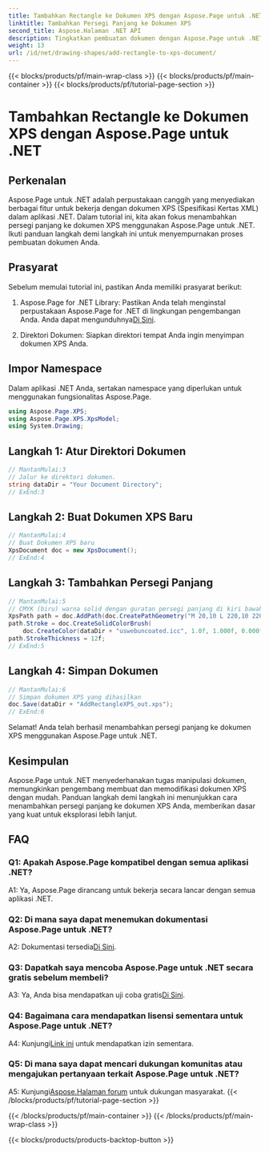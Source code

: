 ```yaml
---
title: Tambahkan Rectangle ke Dokumen XPS dengan Aspose.Page untuk .NET
linktitle: Tambahkan Persegi Panjang ke Dokumen XPS
second_title: Aspose.Halaman .NET API
description: Tingkatkan pembuatan dokumen dengan Aspose.Page untuk .NET. Pelajari cara menambahkan persegi panjang ke dokumen XPS dalam tutorial langkah demi langkah ini.
weight: 13
url: /id/net/drawing-shapes/add-rectangle-to-xps-document/
---
```


{{< blocks/products/pf/main-wrap-class >}}
{{< blocks/products/pf/main-container >}}
{{< blocks/products/pf/tutorial-page-section >}}

# Tambahkan Rectangle ke Dokumen XPS dengan Aspose.Page untuk .NET

## Perkenalan

Aspose.Page untuk .NET adalah perpustakaan canggih yang menyediakan berbagai fitur untuk bekerja dengan dokumen XPS (Spesifikasi Kertas XML) dalam aplikasi .NET. Dalam tutorial ini, kita akan fokus menambahkan persegi panjang ke dokumen XPS menggunakan Aspose.Page untuk .NET. Ikuti panduan langkah demi langkah ini untuk menyempurnakan proses pembuatan dokumen Anda.

## Prasyarat

Sebelum memulai tutorial ini, pastikan Anda memiliki prasyarat berikut:

1.  Aspose.Page for .NET Library: Pastikan Anda telah menginstal perpustakaan Aspose.Page for .NET di lingkungan pengembangan Anda. Anda dapat mengunduhnya[Di Sini](https://releases.aspose.com/page/net/).

2. Direktori Dokumen: Siapkan direktori tempat Anda ingin menyimpan dokumen XPS Anda.

## Impor Namespace

Dalam aplikasi .NET Anda, sertakan namespace yang diperlukan untuk menggunakan fungsionalitas Aspose.Page.

```csharp
using Aspose.Page.XPS;
using Aspose.Page.XPS.XpsModel;
using System.Drawing;
```

## Langkah 1: Atur Direktori Dokumen

```csharp
// MantanMulai:3
// Jalur ke direktori dokumen.
string dataDir = "Your Document Directory";
// ExEnd:3
```

## Langkah 2: Buat Dokumen XPS Baru

```csharp
// MantanMulai:4
// Buat Dokumen XPS baru
XpsDocument doc = new XpsDocument();
// ExEnd:4
```

## Langkah 3: Tambahkan Persegi Panjang

```csharp
// MantanMulai:5
// CMYK (biru) warna solid dengan guratan persegi panjang di kiri bawah
XpsPath path = doc.AddPath(doc.CreatePathGeometry("M 20,10 L 220,10 220,100 20,100 Z"));
path.Stroke = doc.CreateSolidColorBrush(
    doc.CreateColor(dataDir + "uswebuncoated.icc", 1.0f, 1.000f, 0.000f, 0.000f, 0.000f));
path.StrokeThickness = 12f;
// ExEnd:5
```

## Langkah 4: Simpan Dokumen

```csharp
// MantanMulai:6
// Simpan dokumen XPS yang dihasilkan
doc.Save(dataDir + "AddRectangleXPS_out.xps");
// ExEnd:6
```

Selamat! Anda telah berhasil menambahkan persegi panjang ke dokumen XPS menggunakan Aspose.Page untuk .NET.

## Kesimpulan

Aspose.Page untuk .NET menyederhanakan tugas manipulasi dokumen, memungkinkan pengembang membuat dan memodifikasi dokumen XPS dengan mudah. Panduan langkah demi langkah ini menunjukkan cara menambahkan persegi panjang ke dokumen XPS Anda, memberikan dasar yang kuat untuk eksplorasi lebih lanjut.

## FAQ

### Q1: Apakah Aspose.Page kompatibel dengan semua aplikasi .NET?

A1: Ya, Aspose.Page dirancang untuk bekerja secara lancar dengan semua aplikasi .NET.

### Q2: Di mana saya dapat menemukan dokumentasi Aspose.Page untuk .NET?

 A2: Dokumentasi tersedia[Di Sini](https://reference.aspose.com/page/net/).

### Q3: Dapatkah saya mencoba Aspose.Page untuk .NET secara gratis sebelum membeli?

 A3: Ya, Anda bisa mendapatkan uji coba gratis[Di Sini](https://releases.aspose.com/).

### Q4: Bagaimana cara mendapatkan lisensi sementara untuk Aspose.Page untuk .NET?

 A4: Kunjungi[Link ini](https://purchase.aspose.com/temporary-license/) untuk mendapatkan izin sementara.

### Q5: Di mana saya dapat mencari dukungan komunitas atau mengajukan pertanyaan terkait Aspose.Page untuk .NET?

 A5: Kunjungi[Aspose.Halaman forum](https://forum.aspose.com/c/page/39) untuk dukungan masyarakat.
{{< /blocks/products/pf/tutorial-page-section >}}

{{< /blocks/products/pf/main-container >}}
{{< /blocks/products/pf/main-wrap-class >}}

{{< blocks/products/products-backtop-button >}}
